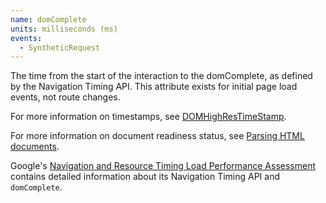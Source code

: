 ```yaml
---
name: domComplete
units: milliseconds (ms)
events:
  - SyntheticRequest
---
```


The time from the start of the interaction to the domComplete, as defined by the Navigation Timing API. This attribute exists for initial page load events, not route changes.

For more information on timestamps, see [DOMHighResTimeStamp](https://developer.mozilla.org/en-US/docs/Web/API/DOMHighResTimeStamp).

For more information on document readiness status, see [Parsing HTML documents](https://html.spec.whatwg.org/multipage/parsing.html#the-end).

Google's [Navigation and Resource Timing Load Performance Assessment](https://developers.google.com/web/fundamentals/performance/navigation-and-resource-timing) contains detailed information about its Navigation Timing API and `domComplete`.